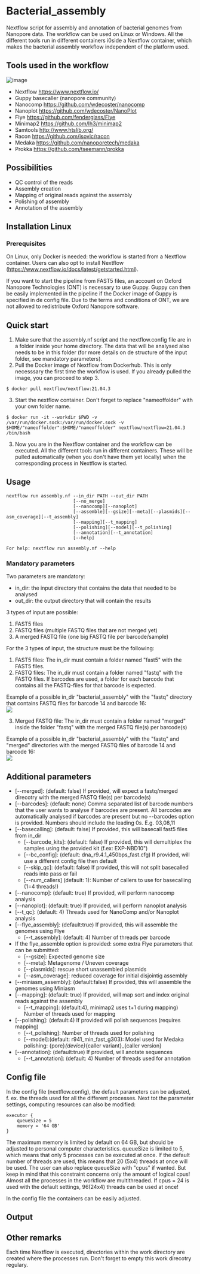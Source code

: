 
# Bacterial_assembly
Nextflow script for assembly and annotation of bacterial genomes from Nanopore data. The workflow can be used on Linux or Windows. All the different tools run in different containers i0side a Nextflow container, which makes the bacterial assembly workflow independent of the platform used. 

## Tools used in the workflow

![image](https://user-images.githubusercontent.com/56390957/132333064-028d4052-c7d8-4c83-a90c-e12a76356a6e.png)

* Nextflow https://www.nextflow.io/
* Guppy basecaller (nanopore community)
* Nanocomp https://github.com/wdecoster/nanocomp
* Nanoplot https://github.com/wdecoster/NanoPlot
* Flye https://github.com/fenderglass/Flye
* Minimap2 https://github.com/lh3/minimap2
* Samtools http://www.htslib.org/
* Racon https://github.com/isovic/racon
* Medaka https://github.com/nanoporetech/medaka
* Prokka https://github.com/tseemann/prokka

## Possibilities
- QC control of the reads
- Assembly creation
- Mapping of original reads against the assembly
- Polishing of assembly
- Annotation of the assembly

## Installation Linux
### Prerequisites
On Linux, only Docker is needed: the workflow is started from a Nextflow container. Users can also opt to install Nextflow (https://www.nextflow.io/docs/latest/getstarted.html).

If you want to start the pipeline from FAST5 files, an account on Oxford Nanopore Technologies (ONT) is necessary to use Guppy. Guppy can then be easily implemented in the pipeline if the Docker image of Guppy is specified in de config file. Due to the terms and conditions of ONT, we are not allowed to redistribute Oxford Nanopore software. 

## Quick start
1) Make sure that the assembly.nf script and the nextflow.config file are in a folder inside your home directory. The data that will be analysed also needs to be in this folder (for more details on de structure of the input folder, see mandatory parameters).
2) Pull the Docker image of Nextflow from Dockerhub. This is only necesssary the first time the workflow is used. If you already pulled the image, you can proceed to step 3.
```
$ docker pull nextflow/nextflow:21.04.3
```
3) Start the nextflow container. Don't forget to replace "nameoffolder" with your own folder name.
```
$ docker run -it --workdir $PWD -v /var/run/docker.sock:/var/run/docker.sock -v $HOME/"nameoffolder":$HOME/"nameoffolder" nextflow/nextflow=21.04.3 /bin/bash 
```
3) Now you are in the Nextflow container and the workflow can be executed. All the different tools run in different containers. These will be pulled automatically (when you don't have them yet locally) when the corresponding process in Nextflow is started.

## Usage
```
nextflow run assembly.nf --in_dir PATH --out_dir PATH
                         [--no_merge]
                         [--nanocomp][--nanoplot]
                         [--assemble][--gsize][--meta][--plasmids][--asm_coverage][--t_assembly]
                         [--mapping][--t_mapping]
                         [--polishing][--model][--t_polishing]
                         [--annotation][--t_annotation]
                         [--help]
 
For help: nextflow run assembly.nf --help
```

### Mandatory parameters
Two parameters are mandatory:
- in_dir: the input directory that contains the data that needed to be analysed
- out_dir: the output directory that will contain the results

3 types of input are possible:
  1. FAST5 files
  2. FASTQ files (multiple FASTQ files that are not merged yet)
  3. A merged FASTQ file (one big FASTQ file per barcode/sample)

For the 3 types of input, the structure must be the following: <br>
  1. FAST5 files: The in_dir must contain a folder named "fast5" with the FAST5 files. 
  2. FASTQ files: The in_dir must contain a folder named "fastq" with the FASTQ files. If barcodes are used, a folder for each barcode that contains all the FASTQ-files for that barcode is expected.
  
  Example of a possible in_dir "bacterial_assembly" with the "fastq" directory that contains FASTQ files for barcode 14 and barcode 16:<br>
  <img src="https://user-images.githubusercontent.com/56390957/132334926-20a5a757-343b-427c-81ef-40f69505a57e.png">

  3. Merged FASTQ file: The in_dir must contain a folder named "merged" inside the folder "fastq" with the merged FASTQ file(s) per barcode(s)
  
  Example of a possible in_dir "bacterial_assembly" with the "fastq" and "merged" directories with the merged FASTQ files of barcode 14 and barcode 16:<br>
  <img src="https://user-images.githubusercontent.com/56390957/132337894-907ac818-f48f-4b2c-8f7d-16faf1879c30.png">

## Additional parameters
 * [--merged]: (default: false) If provided, will expect a fastq/merged direcotry with the merged FASTQ file(s) per barcode(s)
 * [--barcodes]: (default: none) Comma separated list of barcode numbers that the user wants to analyse if barcodes are present. All barcodes are automatically analysed if barcodes are present but no --barcodes option is provided. Numbers should include the leading 0s. E.g. 03,08,11
 * [--basecalling]: (default: false) If provided, this will basecall fast5 files from in_dir
   - [--barcode_kits]: (default: false) If provided, this will demultiplex the samples using the provided kit (f.ex: EXP-NBD10")
   - [--bc_config]: (default: dna_r9.4.1_450bps_fast.cfg) If provided, will use a different config file then default
   - [--skip_qc]: (default: false) If provided, this will not split basecalled reads into pass or fail
   - [--num_callers] (default: 1): Number of callers to use for basecalling (1=4 threads!)
 * [--nanocomp]: (default: true) If provided, will perform nanocomp analysis
 * [--nanoplot]: (default: true) If provided, will perform nanoplot analysis
 * [--t_qc]: (default: 4) Threads used for NanoComp and/or Nanoplot analysis
 * [--flye_assembly]: (default:true) If provided, this will assemble the genomes using Flye
   - [--t_assembly]: (default: 4) Number of threads per barcode 
 * If the flye_assemble option is provided: some extra Flye parameters that can be submitted:
   - [--gsize]: Expected genome size
   - [--meta]: Metagenome / Uneven coverage
   - [--plasmids]: rescue short unassembled plasmids
   - [--asm_coverage]: reduced coverage for initial disjointig assembly
 * [--miniasm_assembly]: (default:false) If provided, this will assemble the genomes using Miniasm
 * [--mapping]: (default: true) If provided, will map sort and index original reads against the assembly
   - [--t_mapping]: (default:4), minimap2 uses t+1 during mapping) Number of threads used for mapping
 * [--polishing]: (default:4) If provided will polish sequences (requires mapping)
   - [--t_polishing]: Number of threads used for polishing
   - [--model]:(default: r941_min_fast_g303): Model used for Medaka polishing: {pore}_{device}_{caller variant}_{caller version}
 * [--annotation]: (default:true) If provided, will anotate sequences
   - [--t_annotation]: (default: 4) Number of threads used for annotation

## Config file
In the config file (nextflow.config), the default parameters can be adjusted, f. ex. the threads used for all the different processes.
Next tot the parameter settings, computing resources can also be modified:
```
executor {
    queueSize = 5
    memory = '64 GB'
}
```
The maximum memory is limited by default on 64 GB, but should be adjusted to personal computer characteristics.
queueSize is limited to 5, which means that only 5 processes can be executed at once. If the default number of threads are used, this means that 20 (5x4) threads at once will be used. 
The user can also replace queueSize with "cpus" if wanted. But keep in mind that this constraint concerns only the amount of logical cpus! Almost all the processes in the workflow are multithreaded. If cpus = 24 is used with the default settings, 96(24x4) threads can be used at once!

In the config file the containers can be easily adjusted.

## Output


## Other remarks
Each time Nextflow is executed, directories within the work directory are created where the processes run. Don't forget to empty this work direcotry regulary.

